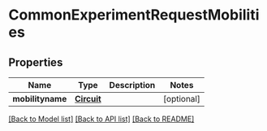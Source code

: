 # CommonExperimentRequestMobilities

## Properties
Name | Type | Description | Notes
------------ | ------------- | ------------- | -------------
**mobilityname** | [**Circuit**](Circuit.md) |  | [optional] 

[[Back to Model list]](../README.md#documentation-for-models) [[Back to API list]](../README.md#documentation-for-api-endpoints) [[Back to README]](../README.md)


